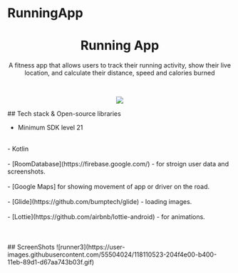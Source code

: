 # RunningApp


<h1 align="center">Running App</h1>
<p align="center">  
A fitness app that allows users to track their running activity, show their
live location, and calculate their distance, speed and calories burned
</p>
</br>
<p align="center">
<img src="https://user-images.githubusercontent.com/55504024/126123701-95675950-ce65-42ac-b87c-1f67a0c41169.jpg"/>
</p>
## Tech stack & Open-source libraries

- Minimum SDK level 21
<br>
- Kotlin
</br>
<br>
- [RoomDatabase](https://firebase.google.com/) - for stroign user data and screenshots. 
</br>
<br>
- [Google Maps] for showing movement of app or driver on the road.
</br>
<br>
- [Glide](https://github.com/bumptech/glide) - loading images.
</br>
<br>
- [Lottie](https://github.com/airbnb/lottie-android) - for animations.
</br>
</br>
</br>
</br>
## ScreenShots
![runner3](https://user-images.githubusercontent.com/55504024/118110523-204f4e00-b400-11eb-89d1-d67aa743b03f.gif)
